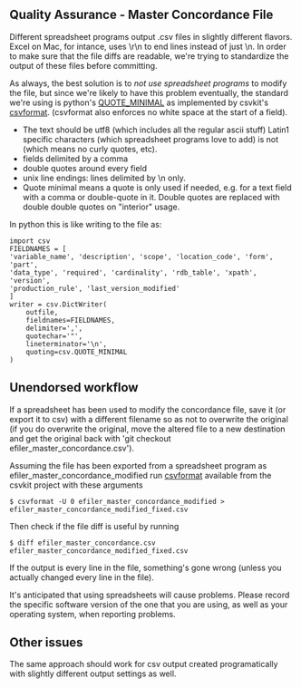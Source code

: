 ## Quality Assurance - Master Concordance File

Different spreadsheet programs output .csv files in slightly different flavors. Excel on Mac, for intance, uses \r\n to end lines instead of just \n. In order to make sure that the file diffs are readable, we're trying to standardize the output of these files before committing. 

As always, the best solution is to *not use spreadsheet programs* to modify the file, but since we're likely to have this problem eventually,  the standard we're using is python's [QUOTE_MINIMAL](https://docs.python.org/3/library/csv.html#csv.QUOTE_MINIMAL) as implemented by csvkit's [csvformat](http://csvkit.readthedocs.io/en/1.0.2/scripts/csvformat.html). (csvformat also enforces no white space at the start of a field). 

- The text should be utf8 (which includes all the regular ascii stuff) Latin1 specific characters (which spreadsheet programs love to add) is not (which means no curly quotes, etc). 
- fields delimited by a comma
- double quotes around every field
- unix line endings: lines delimited by \n only.
- Quote minimal means a quote is only used if needed, e.g. for a text field with a comma or double-quote in it. Double quotes are replaced with double double quotes on "interior" usage. 


In python this is like writing to the file as:

	import csv
	FIELDNAMES = [
    'variable_name', 'description', 'scope', 'location_code', 'form', 'part',
    'data_type', 'required', 'cardinality', 'rdb_table', 'xpath', 'version',
    'production_rule', 'last_version_modified'
	]
	writer = csv.DictWriter(
        outfile,
        fieldnames=FIELDNAMES,
        delimiter=',',
        quotechar='"',
        lineterminator='\n',
        quoting=csv.QUOTE_MINIMAL
    )
    
    
## Unendorsed workflow

If a spreadsheet has been used to modify the concordance file, save it (or export it to csv) with a different filename so as not to overwrite the original (if you do overwrite the original, move the altered file to a new destination and get the original back with 'git checkout efiler_master_concordance.csv').

Assuming the file has been exported from a spreadsheet program as efiler_master_concordance_modified run [csvformat](http://csvkit.readthedocs.io/en/1.0.2/scripts/csvformat.html) available from the csvkit project with these arguments 

	$ csvformat -U 0 efiler_master_concordance_modified > efiler_master_concordance_modified_fixed.csv

Then check if the file diff is useful by running 
	
	$ diff efiler_master_concordance.csv efiler_master_concordance_modified_fixed.csv

If the output is every line in the file, something's gone wrong (unless you actually changed every line in the file). 

It's anticipated that using spreadsheets will cause problems. Please record the specific software version of the one that you are using, as well as your operating system, when reporting problems.

## Other issues

The same approach should work for csv output created programatically with slightly different output settings as well. 